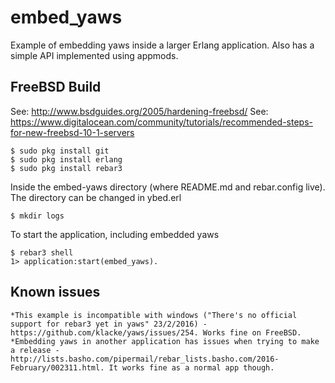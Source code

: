 embed_yaws
=====

Example of embedding yaws inside a larger Erlang application. Also has a simple API implemented using appmods.

FreeBSD Build
-------------
See: http://www.bsdguides.org/2005/hardening-freebsd/
See: https://www.digitalocean.com/community/tutorials/recommended-steps-for-new-freebsd-10-1-servers

    $ sudo pkg install git
    $ sudo pkg install erlang
    $ sudo pkg install rebar3

Inside the embed-yaws directory (where README.md and rebar.config live). The directory can be changed in ybed.erl

	$ mkdir logs

To start the application, including embedded yaws

    $ rebar3 shell
    1> application:start(embed_yaws).


Known issues
------------

	*This example is incompatible with windows ("There's no official support for rebar3 yet in yaws" 23/2/2016) - https://github.com/klacke/yaws/issues/254. Works fine on FreeBSD.
	*Embedding yaws in another application has issues when trying to make a release - http://lists.basho.com/pipermail/rebar_lists.basho.com/2016-February/002311.html. It works fine as a normal app though.